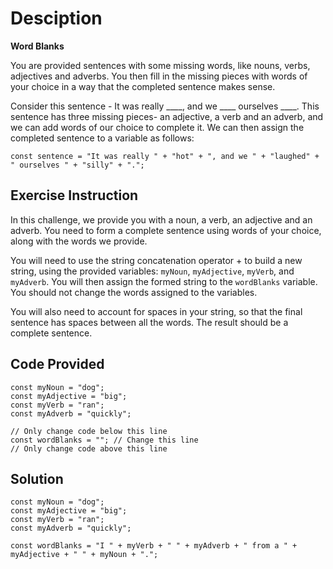 # Desciption
**Word Blanks**

You are provided sentences with some missing words, like nouns, verbs, adjectives and adverbs. You then fill in the missing pieces with words of your choice in a way that the completed sentence makes sense.

Consider this sentence - It was really ____, and we ____ ourselves ____. This sentence has three missing pieces- an adjective, a verb and an adverb, and we can add words of our choice to complete it. We can then assign the completed sentence to a variable as follows:

````const sentence = "It was really " + "hot" + ", and we " + "laughed" + " ourselves " + "silly" + ".";````

## Exercise Instruction

In this challenge, we provide you with a noun, a verb, an adjective and an adverb. You need to form a complete sentence using words of your choice, along with the words we provide.

You will need to use the string concatenation operator + to build a new string, using the provided variables: `myNoun`, `myAdjective`, `myVerb`, and `myAdverb`. You will then assign the formed string to the `wordBlanks` variable. You should not change the words assigned to the variables.

You will also need to account for spaces in your string, so that the final sentence has spaces between all the words. The result should be a complete sentence.

## Code Provided
````
const myNoun = "dog";
const myAdjective = "big";
const myVerb = "ran";
const myAdverb = "quickly";

// Only change code below this line
const wordBlanks = ""; // Change this line
// Only change code above this line
````

## Solution
````
const myNoun = "dog";
const myAdjective = "big";
const myVerb = "ran";
const myAdverb = "quickly";

const wordBlanks = "I " + myVerb + " " + myAdverb + " from a " + myAdjective + " " + myNoun + "."; 

````
